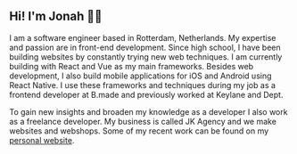 ## Hi! I'm Jonah 👋🏼
I am a software engineer based in Rotterdam, Netherlands. My expertise and passion are in front-end development. Since high school, I have been building websites by constantly trying new web techniques. I am currently building with React and Vue as my main frameworks. Besides web development, I also build mobile applications for iOS and Android using React Native. I use these frameworks and techniques during my job as a frontend developer at B.made and previously worked at Keylane and Dept.

To gain new insights and broaden my knowledge as a developer I also work as a freelance developer. My business is called JK Agency and we make websites and webshops. Some of my recent work can be found on my [personal website](https://jonahkalkman.nl/work).

<!---
jonahkalkman/jonahkalkman is a ✨ special ✨ repository because its `README.md` (this file) appears on your GitHub profile.
You can click the Preview link to take a look at your changes.
--->
